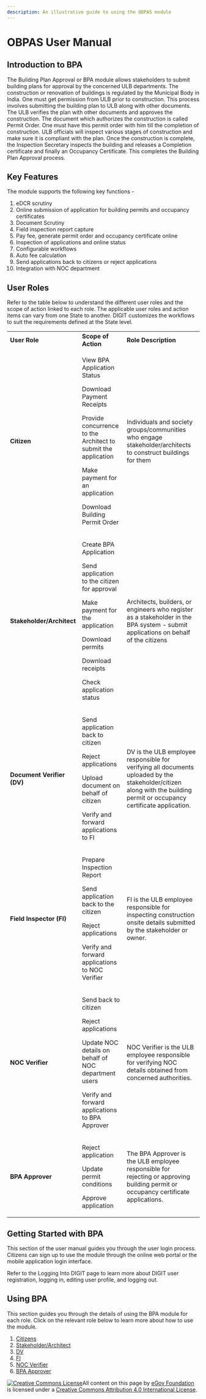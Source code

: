 ```yaml
---
description: An illustrative guide to using the OBPAS module
---
```


# OBPAS User Manual

## **Introduction to BPA**

The Building Plan Approval or BPA module allows stakeholders to submit building plans for approval by the concerned ULB departments. The construction or renovation of buildings is regulated by the Municipal Body in India. One must get permission from ULB prior to construction. This process involves submitting the building plan to ULB along with other documents. The ULB verifies the plan with other documents and approves the construction. The document which authorizes the construction is called Permit Order. One must have this permit order with him till the completion of construction. ULB officials will inspect various stages of construction and make sure it is compliant with the plan. Once the construction is complete, the Inspection Secretary inspects the building and releases a Completion certificate and finally an Occupancy Certificate. This completes the Building Plan Approval process.

## Key Features

The module supports the following key functions -

1. eDCR scrutiny
2. Online submission of application for building permits and occupancy certificates
3. Document Scrutiny
4. Field inspection report capture
5. Pay fee, generate permit order and occupancy certificate online
6. Inspection of applications and online status
7. Configurable workflows
8. Auto fee calculation
9. Send applications back to citizens or reject applications
10. Integration with NOC department

## User Roles

Refer to the table below to understand the different user roles and the scope of action linked to each role. The applicable user roles and action items can vary from one State to another. DIGIT customizes the workflows to suit the requirements defined at the State level.

|                            |                                                                                                                                                                                                                    |                                                                                                                                                                         |
| -------------------------- | ------------------------------------------------------------------------------------------------------------------------------------------------------------------------------------------------------------------ | ----------------------------------------------------------------------------------------------------------------------------------------------------------------------- |
| **User Role**              | **Scope of Action**                                                                                                                                                                                                | **Role Description**                                                                                                                                                    |
| **Citizen**                | <p>View BPA Application Status</p><p>Download Payment Receipts</p><p>Provide concurrence to the Architect to submit the application</p><p>Make payment for an application</p><p>Download Building Permit Order</p> | Individuals and society groups/communities who engage stakeholder/architects to construct buildings for them                                                            |
| **Stakeholder/Architect**  | <p>Create BPA Application</p><p>Send application to the citizen for approval</p><p>Make payment for the application</p><p>Download permits</p><p>Download receipts</p><p>Check application status</p>              | Architects, builders, or engineers who register as a stakeholder in the BPA system - submit applications on behalf of the citizens                                      |
| **Document Verifier (DV)** | <p>Send application back to citizen</p><p>Reject applications</p><p>Upload document on behalf of citizen</p><p>Verify and forward applications to FI</p>                                                           | DV is the ULB employee responsible for verifying all documents uploaded by the stakeholder/citizen along with the building permit or occupancy certificate application. |
| **Field Inspector (FI)**   | <p>Prepare Inspection Report</p><p>Send application back to the citizen</p><p>Reject applications</p><p>Verify and forward applications to NOC Verifier</p>                                                        | FI is the ULB employee responsible for inspecting construction onsite details submitted by the stakeholder or owner.                                                    |
| **NOC Verifier**           | <p>Send back to citizen</p><p>Reject applications</p><p>Update NOC details on behalf of NOC department users</p><p>Verify and forward applications to BPA Approver<br></p>                                         | NOC Verifier is the ULB employee responsible for verifying NOC details obtained from concerned authorities.                                                             |
| **BPA Approver**           | <p>Reject application</p><p>Update permit conditions</p><p>Approve application</p>                                                                                                                                 | The BPA Approver is the ULB employee responsible for rejecting or approving building permit or occupancy certificate applications.                                      |

## **Getting Started with BPA**

This section of the user manual guides you through the user login process. Citizens can sign up to use the module through the online web portal or the mobile application login interface.

Refer to the Logging Into DIGIT page to learn more about DIGIT user registration, logging in, editing user profile, and logging out.

## **Using BPA**

This section guides you through the details of using the BPA module for each role. Click on the relevant role below to learn more about how to use the module.

1. [Citizens](obpas-citizen-user-manual.md#citizens)
2. [Stakeholder/Architect](obpas-citizen-user-manual.md#stakeholders)
3. [DV](obpas-employee-user-manual.md#document-verifier-dv)
4. [FI](obpas-employee-user-manual.md#field-inspector-fi)
5. [NOC Verifier](obpas-employee-user-manual.md#noc-verifier)
6. [BPA Approver](obpas-employee-user-manual.md#bpa-approver)

[![Creative Commons License](https://i.creativecommons.org/l/by/4.0/80x15.png)](http://creativecommons.org/licenses/by/4.0/)All content on this page by [eGov Foundation ](https://egov.org.in/)is licensed under a [Creative Commons Attribution 4.0 International License](http://creativecommons.org/licenses/by/4.0/).
